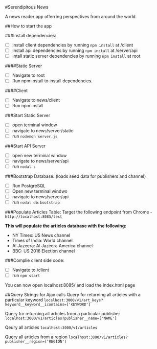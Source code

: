 #Serendipitous News

A news reader app offerring perspectives from around the world.

##How to start the app

###Install dependencies: 
- [ ] Install client dependencies by running `npm install` at /client
- [ ] Install api dependencies by running `npm install` at /server/api
- [ ] Intall static server dependencies by running `npm install` at root

####Static Server
- [ ] Navigate to root 
- [ ] Run npm install to install dependencies.

####Client
- [ ] Navigate to news/client
- [ ] Run npm install

###Start Static Server
- [ ] open terminal window
- [ ] navigate to news/server/static
- [ ] run `nodemon server.js`

###Start API Server
- [ ] open new terminal window
- [ ] navigate to news/server/api
- [ ] run `nodal s`

###Bootstrap Database: 
(loads seed data for publishers and channel)

- [ ] Run PostgreSQL
- [ ] Open new terminal windwo
- [ ] navigate to news/server/api
- [ ] run `nodal db:bootstrap`

###Populate Articles Table:
Target the following endpoint from Chrome - `http://localhost:8085/test`

__This will populate the articles database with the following:__
- NY Times: US News channel
- Times of India: World channel
- Al Jazeera: Al Jazeera America channel
- BBC: US 2016 Election channel

###Complie client side code:
- [ ] Navigate to /client
- [ ] run `npm start`

You can now open localhost:8085/ and load the index.html page



##Query Strings for Ajax calls
Query for returning all articles with a particular keyword
`localhost:3000/v1/art_keys?keyword__keyword__icontains=['KEYWORD']`

Query for returning all articles from a particular publisher
`localhost:3000/v1/articles?publisher__name=['NAME']`

Qeury all articles
`localhost:3000/v1/articles`

Query all articles from a region
`localhost:3000/v1/articles?publisher__region=['REGION']`
